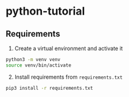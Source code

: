 # python-tutorial

## Requirements
1. Create a virtual environment and activate it
```zsh
python3 -m venv venv
source venv/bin/activate
```

2. Install requirements from <code>requirements.txt</code>
```zsh
pip3 install -r requirements.txt
```